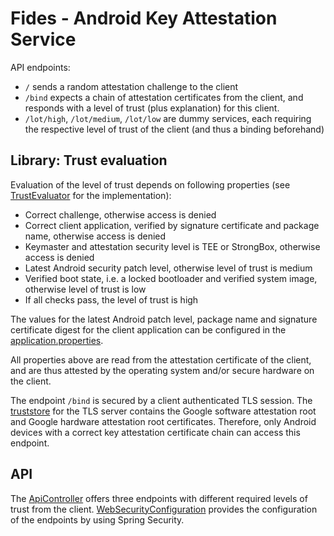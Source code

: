 # Fides - Android Key Attestation Service

API endpoints:
 - `/` sends a random attestation challenge to the client
 - `/bind` expects a chain of attestation certificates from the client, and responds with a level of trust (plus explanation) for this client.
 - `/lot/high`, `/lot/medium`, `/lot/low` are dummy services, each requiring the respective level of trust of the client (and thus a binding beforehand)

## Library: Trust evaluation

Evaluation of the level of trust depends on following properties (see [TrustEvaluator](./lib/src/main/kotlin/com/example/lib/TrustEvaluator.kt) for the implementation):
 - Correct challenge, otherwise access is denied
 - Correct client application, verified by signature certificate and package name, otherwise access is denied
 - Keymaster and attestation security level is TEE or StrongBox, otherwise access is denied
 - Latest Android security patch level, otherwise level of trust is medium
 - Verified boot state, i.e. a locked bootloader and verified system image, otherwise level of trust is low
 - If all checks pass, the level of trust is high

The values for the latest Android patch level, package name and signature certificate digest for the client application can be configured in the [application.properties](./src/main/resources/application.properties).
 
All properties above are read from the attestation certificate of the client, and are thus attested by the operating system and/or secure hardware on the client.

The endpoint `/bind` is secured by a client authenticated TLS session. The [truststore](./src/main/resources/truststore.p12) for the TLS server contains the Google software attestation root and Google hardware attestation root certificates. Therefore, only Android devices with a correct key attestation certificate chain can access this endpoint.

## API

The [ApiController](./src/main/kotlin/com/example/attestationservice/ApiController.kt) offers three endpoints with different required levels of trust from the client. [WebSecurityConfiguration](./src/main/kotlin/com/example/attestationservice/WebSecurityConfiguration.kt) provides the configuration of the endpoints by using Spring Security.
